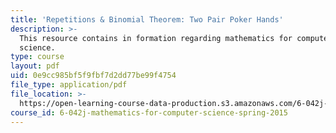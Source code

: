 ```yaml
---
title: 'Repetitions & Binomial Theorem: Two Pair Poker Hands'
description: >-
  This resource contains in formation regarding mathematics for computer
  science.
type: course
layout: pdf
uid: 0e9cc985bf5f9fbf7d2dd77be99f4754
file_type: application/pdf
file_location: >-
  https://open-learning-course-data-production.s3.amazonaws.com/6-042j-mathematics-for-computer-science-spring-2015/0e9cc985bf5f9fbf7d2dd77be99f4754_MIT6_042JS16_TwoPairPoker.pdf
course_id: 6-042j-mathematics-for-computer-science-spring-2015
---
```

